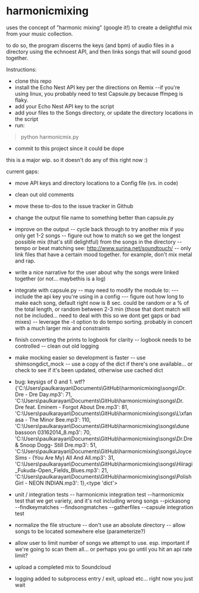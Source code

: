 harmonicmixing
==============

uses the concept of "harmonic mixing" (google it!) to create a delightful mix from your music collection.

to do so, the program discerns the keys (and bpm) of audio files in a directory using the echnoest API, and then links songs that will sound good together.

Instructions:
- clone this repo
- install the Echo Nest API key per the directions on Remix
--if you're using linux, you probably need to test Capsule.py because ffmpeg is flaky. 
- add your Echo Nest API key to the script
- add your files to the Songs directory, or update the directory locations in the script
- run:
> python harmonicmix.py
- commit to this project since it could be dope

this is a major wip. so it doesn't do any of this right now :)

current gaps:

- move API keys and directory locations to a Config file (vs. in code)

- clean out old comments

- move these to-dos to the issue tracker in Github

- change the output file name to something better than capsule.py

- improve on the output
-- cycle back through to try another mix if you only get 1-2 songs
-- figure out how to match so we get the longest possible mix (that's still delightful) from the songs in the directory
-- tempo or beat matching 
   see: http://www.surina.net/soundtouch/
-- only link files that have a certain mood together. for example, don't mix metal and rap.

- write a nice narrative for the user about why the songs were linked together (or not... maybethis is a log)

- integrate with capsule.py
-- may need to modify the module to:
--- include the api key you're using in a config
--- figure out how long to make each song, default right now is 8 sec. could be random or a % of the total length, or random between 2-3 min (those that dont match will not be included... need to deal with this so we dont get gaps or bad mixes)
-- leverage the -t option to do tempo sorting. probably in concert with a much larger mix and constraints

- finish converting the prints to logbook for clarity
-- logbook needs to be controlled
-- clean out old logging

- make mocking easier so development is faster
-- use shimsongdict_mock 
-- use a copy of the dict if there's one available... or check to see if it's been updated, otherwise use cached dict 

- bug: keysigs of 0 and 1. wtf?
{'C:\\Users\\paulkarayan\\Documents\\GitHub\\harmonicmixing\\songs\\Dr. Dre - Dre Day.mp3': 71, 'C:\\Users\\paulkarayan\\Documents\\GitHub\\harmonicmixing\\songs\\Dr. Dre feat. Eminem - Forgot About Dre.mp3': 81, 'C:\\Users\\paulkarayan\\Documents\\GitHub\\harmonicmixing\\songs\\L\xfanasa - The Minor Bee.mp3': 110, 'C:\\Users\\paulkarayan\\Documents\\GitHub\\harmonicmixing\\songs\\dune bassoon 03162014_8.mp3': 70, 'C:\\Users\\paulkarayan\\Documents\\GitHub\\harmonicmixing\\songs\\Dr.Dre & Snoop Dogg- Still Dre.mp3': 51, 'C:\\Users\\paulkarayan\\Documents\\GitHub\\harmonicmixing\\songs\\Joyce Sims - (You Are My) All And All.mp3': 31, 'C:\\Users\\paulkarayan\\Documents\\GitHub\\harmonicmixing\\songs\\Hiiragi_Fukuda-Open_Fields_Blues.mp3': 21, 'C:\\Users\\paulkarayan\\Documents\\GitHub\\harmonicmixing\\songs\\Polish Girl - NEON INDIAN.mp3': 1},<type 'dict'>

- unit / integration tests
-- harmonicmix integration test
--harmonicmix test that we get variety, and it's not including wrong songs
--pickasong
--findkeymatches
--findsongmatches
--gatherfiles
--capsule integration test


- normalize the file structure
-- don't use an absolute directory
-- allow songs to be located somewhere else (parameterize?)


- allow user to limit number of songs we attempt to use. esp. important if we're going to scan them all... or perhaps you go until you hit an api rate limit?

- upload a completed mix to Soundcloud 

- logging added to subprocess entry / exit, upload etc... right now you just wait
